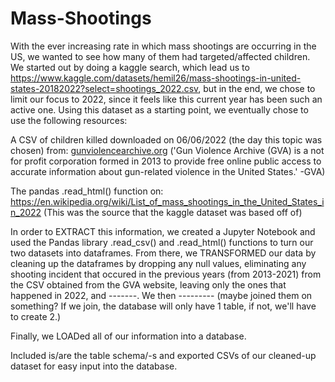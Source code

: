 # Mass-Shootings

With the ever increasing rate in which mass shootings are occurring in the US, we wanted to see how many of them had targeted/affected children. We started out by doing a kaggle search, which lead us to https://www.kaggle.com/datasets/hemil26/mass-shootings-in-united-states-20182022?select=shootings_2022.csv, but in the end, we chose to limit our focus to 2022, since it feels like this current year has been such an active one. Using this dataset as a starting point, we eventually chose to use the following resources: 

A CSV of children killed downloaded on 06/06/2022 (the day this topic was chosen) from: [gunviolencearchive.org](https://www.gunviolencearchive.org/)
  ('Gun Violence Archive (GVA) is a not for profit corporation formed in 2013 to provide free online public access to accurate information about gun-related violence in the United States.' -GVA)
  
The pandas .read_html() function on: https://en.wikipedia.org/wiki/List_of_mass_shootings_in_the_United_States_in_2022
  (This was the source that the kaggle dataset was based off of)
  
In order to EXTRACT this information, we created a Jupyter Notebook and used the Pandas library .read_csv() and .read_html() functions to turn our two datasets into dataframes. From there, we TRANSFORMED our data by cleaning up the dataframes by dropping any null values, eliminating any shooting incident that occured in the previous years (from 2013-2021) from the CSV obtained from the GVA website, leaving only the ones that happened in 2022, and -------. We then --------- (maybe joined them on something? If we join, the database will only have 1 table, if not, we'll have to create 2.)

Finally, we LOADed all of our information into a database.

Included is/are the table schema/-s and exported CSVs of our cleaned-up dataset for easy input into the database. 
